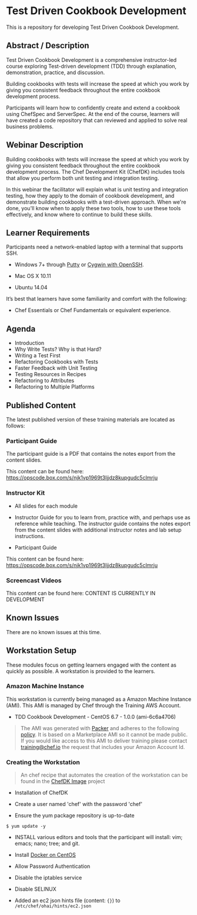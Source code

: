 # Test Driven Cookbook Development

This is a repository for developing Test Driven Cookbook Development.

## Abstract / Description

Test Driven Cookbook Development is a comprehensive instructor-led course exploring Test-driven development (TDD) through explanation, demonstration, practice, and discussion.

Building cookbooks with tests will increase the speed at which you work by giving you consistent feedback throughout the entire cookbook development process.

Participants will learn how to confidently create and extend a cookbook using ChefSpec and ServerSpec. At the end of the course, learners will have created a code repository that can reviewed and applied to solve real business problems.

## Webinar Description

Building cookbooks with tests will increase the speed at which you work by giving you consistent feedback throughout the entire cookbook development process. The Chef Development Kit (ChefDK) includes tools that allow you perform both unit testing and integration testing.

In this webinar the facilitator will explain what is unit testing and integration testing, how they apply to the domain of cookbook development, and demonstrate building cookbooks with a test-driven approach. When we're done, you'll know when to apply these two tools, how to use these tools effectively, and know where to continue to build these skills.

## Learner Requirements

Participants need a network-enabled laptop with a terminal that supports SSH.

* Windows 7+ through [Putty](http://www.putty.org/) or [Cygwin with OpenSSH](https://www.cygwin.com/).

* Mac OS X 10.11

* Ubuntu 14.04

It’s best that learners have some familiarity and comfort with the following:

* Chef Essentials or Chef Fundamentals or equivalent experience.

## Agenda

* Introduction
* Why Write Tests? Why is that Hard?
* Writing a Test First
* Refactoring Cookbooks with Tests
* Faster Feedback with Unit Testing
* Testing Resources in Recipes
* Refactoring to Attributes
* Refactoring to Multiple Platforms

## Published Content

The latest published version of these training materials are located as follows:

### Participant Guide

The participant guide is a PDF that contains the notes export from the content slides.

This content can be found here: https://opscode.box.com/s/njk1vp1969t3ljjdz8kupgudc5clmrju

### Instructor Kit

* All slides for each module

* Instructor Guide for you to learn from, practice with, and perhaps use as reference while teaching. The instructor guide contains the notes export from the content slides with additional instructor notes and lab setup instructions.

* Participant Guide

This content can be found here: https://opscode.box.com/s/njk1vp1969t3ljjdz8kupgudc5clmrju

### Screencast Videos

This content can be found here: CONTENT IS CURRENTLY IN DEVELOPMENT

## Known Issues

There are no known issues at this time.

## Workstation Setup

These modules focus on getting learners engaged with the content as quickly as possible. A workstation is provided to the learners.

### Amazon Machine Instance

This workstation is currently being managed as a Amazon Machine Instance (AMI). This AMI is managed by Chef through the Training AWS Account.

* TDD Cookbook Development - CentOS 6.7 - 1.0.0 (ami-6c6a4706)

> The AMI was generated with [Packer](https://github.com/chef-training/chefdk-fundamentals-image) and adheres to the following [policy](https://github.com/chef-training/chefdk-image/blob/master/cookbooks/workstations/recipes/tdd_cookbook_development.rb). It is based on a Marketplace AMI so it cannot be made public. If you would like access to this AMI to deliver training please contact [training@chef.io](mailto:training@chef.io) the request that includes your Amazon Account Id.

### Creating the Workstation

> An chef recipe that automates the creation of the workstation can be found in the [ChefDK Image](
https://github.com/chef-training/chefdk-image/blob/master/cookbooks/workstations/recipes/tdd_cookbook_development.rb
) project

* Installation of ChefDK

* Create a user named 'chef' with the password 'chef'

* Ensure the yum package repository is up-to-date

```
$ yum update -y
```

* INSTALL various editors and tools that the participant will install: vim; emacs; nano; tree; and git.

* Install [Docker on CentOS](https://docs.docker.com/engine/installation/centos/)

* Allow Password Authentication

* Disable the iptables service

* Disable SELINUX

* Added an ec2 json hints file (content: `{}`) to `/etc/chef/ohai/hints/ec2.json`
